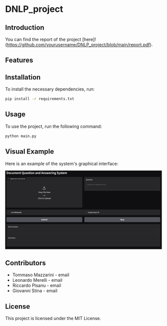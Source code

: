 # DNLP_project

## Introduction


You can find the report of the project [here]!(https://github.com/yourusername/DNLP_project/blob/main/report.pdf).

## Features



## Installation
To install the necessary dependencies, run:
```bash
pip install -r requirements.txt
```

## Usage
To use the project, run the following command:
```bash
python main.py
```

## Visual Example
Here is an example of the system's graphical interface:

![System Graphical Interface](images/gradio_ui.png)

## Contributors
- Tommaso Mazzarini - email
- Leonardo Merelli - email
- Riccardo Pisanu - email
- Giovanni Stina - email

## License
This project is licensed under the MIT License.